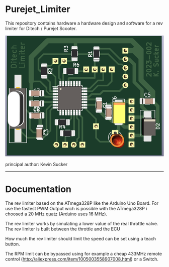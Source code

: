 # Purejet_Limiter

This repository contains hardware a hardware design and software for a rev limiter for Ditech / Purejet Scooter.

![Rev Limiter](https://raw.githubusercontent.com/runtime429/Purejet_Limiter/main/img/DBZ_v2.png)

principal author: Kevin Sucker

--------------------

# Documentation

The rev limiter based on the ATmega328P like the Arduino Uno Board. For use the fastest PWM Output wich is possible with the ATmega328P i choosed a 20 MHz quatz (Arduino uses 16 MHz).

The rev limiter works by simulating a lower value of the real throttle valve. The rev limiter is built between the throttle and the ECU

How much the rev limiter should limit the speed can be set using a teach button.

The RPM limit can be bypassed using for example a cheap 433MHz remote control (http://aliexpress.com/item/1005003558907008.html) or a Switch.





